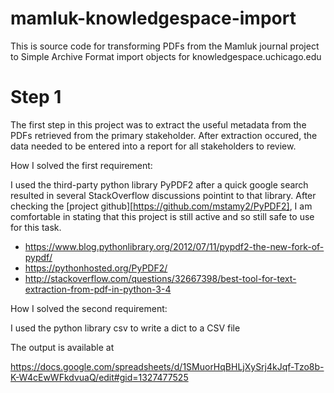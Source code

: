 # mamluk-knowledgespace-import
This is source code for transforming PDFs from the Mamluk journal project to Simple Archive Format import objects for knowledgespace.uchicago.edu

Step 1
======

The first step in this project was to extract the useful metadata from the PDFs retrieved from the primary stakeholder. After extraction occured, the data needed to be entered into a report for all stakeholders to review.

How I solved the first requirement:

I used the third-party python library PyPDF2 after a quick google search resulted in several StackOverflow discussions pointint to that library. After checking the [project github][https://github.com/mstamy2/PyPDF2], I am comfortable in stating that this project is still active and so still safe to use for this task.

- https://www.blog.pythonlibrary.org/2012/07/11/pypdf2-the-new-fork-of-pypdf/
- https://pythonhosted.org/PyPDF2/
- http://stackoverflow.com/questions/32667398/best-tool-for-text-extraction-from-pdf-in-python-3-4

How I solved the second requirement:

I used the python library csv to write a dict to a CSV file

The output is available at 

https://docs.google.com/spreadsheets/d/1SMuorHqBHLjXySrj4kJqf-Tzo8b-K-W4cEwWFkdvuaQ/edit#gid=1327477525
